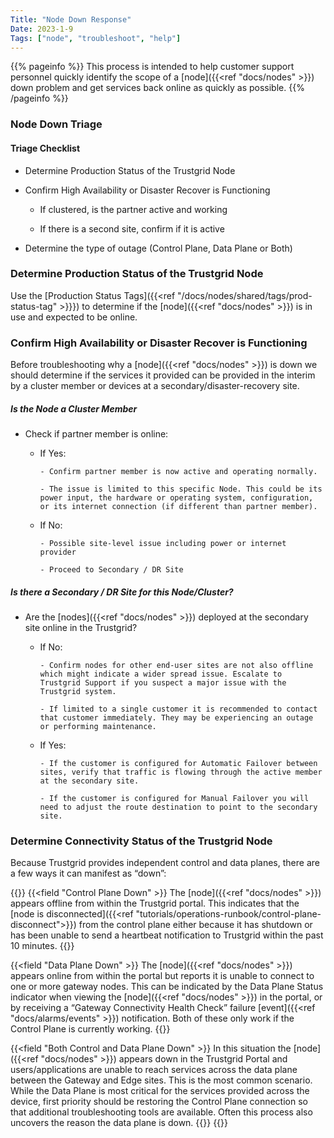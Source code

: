 ```yaml
---
Title: "Node Down Response"
Date: 2023-1-9
Tags: ["node", "troubleshoot", "help"]
---
```


{{% pageinfo %}}
This process is intended to help customer support personnel quickly identify the scope of a [node]({{<ref "docs/nodes" >}}) down problem and get services back online as quickly as possible.
{{% /pageinfo %}}

### Node Down Triage

#### Triage Checklist

- Determine Production Status of the Trustgrid Node

- Confirm High Availability or Disaster Recover is Functioning

  - If clustered, is the partner active and working

  - If there is a second site, confirm if it is active

- Determine the type of outage (Control Plane, Data Plane or Both)

### Determine Production Status of the Trustgrid Node

Use the [Production Status Tags]({{<ref "/docs/nodes/shared/tags/prod-status-tag" >}}}) to determine if the [node]({{<ref "docs/nodes" >}}) is in use and expected to be online.

### Confirm High Availability or Disaster Recover is Functioning

Before troubleshooting why a [node]({{<ref "docs/nodes" >}}) is down we should determine if the services it provided can be provided in the interim by a cluster member or devices at a secondary/disaster-recovery site.

##### Is the Node a Cluster Member

- Check if partner member is online:

  - If Yes:

        - Confirm partner member is now active and operating normally.

        - The issue is limited to this specific Node. This could be its power input, the hardware or operating system, configuration, or its internet connection (if different than partner member).

  - If No:

        - Possible site-level issue including power or internet provider

        - Proceed to Secondary / DR Site

##### Is there a Secondary / DR Site for this Node/Cluster?

- Are the [nodes]({{<ref "docs/nodes" >}}) deployed at the secondary site online in the Trustgrid?

  - If No:

        - Confirm nodes for other end-user sites are not also offline which might indicate a wider spread issue. Escalate to Trustgrid Support if you suspect a major issue with the Trustgrid system.

        - If limited to a single customer it is recommended to contact that customer immediately. They may be experiencing an outage or performing maintenance.

  - If Yes:

        - If the customer is configured for Automatic Failover between sites, verify that traffic is flowing through the active member at the secondary site.

        - If the customer is configured for Manual Failover you will need to adjust the route destination to point to the secondary site.

### Determine Connectivity Status of the Trustgrid Node

Because Trustgrid provides independent control and data planes, there are a few ways it can manifest as “down”:

{{<fields>}}
{{<field "Control Plane Down" >}}
The [node]({{<ref "docs/nodes" >}}) appears offline from within the Trustgrid portal. This indicates that the [node is disconnected]({{<ref "tutorials/operations-runbook/control-plane-disconnect">}}) from the control plane either because it has shutdown or has been unable to send a heartbeat notification to Trustgrid within the past 10 minutes.
{{</field >}}

{{<field "Data Plane Down" >}}
The [node]({{<ref "docs/nodes" >}}) appears online from within the portal but reports it is unable to connect to one or more gateway nodes. This can be indicated by the Data Plane Status indicator when viewing the [node]({{<ref "docs/nodes" >}}) in the portal, or by receiving a “Gateway Connectivity Health Check” failure [event]({{<ref "docs/alarms/events" >}}) notification. Both of these only work if the Control Plane is currently working.
{{</field >}}

{{<field "Both Control and Data Plane Down" >}}
In this situation the [node]({{<ref "docs/nodes" >}}) appears down in the Trustgrid Portal and users/applications are unable to reach services across the data plane between the Gateway and Edge sites. This is the most common scenario. While the Data Plane is most critical for the services provided across the device, first priority should be restoring the Control Plane connection so that additional troubleshooting tools are available. Often this process also uncovers the reason the data plane is down.
{{</field >}}
{{</fields>}}